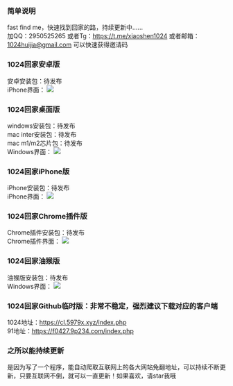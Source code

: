 ### 简单说明  
fast find me，快速找到回家的路，持续更新中......  
加QQ：2950525265 或者Tg：https://t.me/xiaoshen1024 或者邮箱：1024huijia@gmail.com 可以快速获得邀请码


### 1024回家安卓版  
安卓安装包：待发布  
iPhone界面：
![](https://1024.com/wp-content/uploads/2022/01/2022011714060442.jpg)

### 1024回家桌面版  
windows安装包：待发布  
mac inter安装包：待发布  
mac m1/m2芯片包：待发布  
Windows界面：
![](https://p1.pstatp.com/origin/pgc-image/5b1fce82a056446393be86d36b4b7ee9)


### 1024回家iPhone版  
iPhone安装包：待发布  
iPhone界面：
![](https://p1.pstatp.com/origin/pgc-image/5b1fce82a056446393be86d36b4b7ee9)

### 1024回家Chrome插件版
Chrome插件安装包：待发布  
Chrome插件界面：
![](https://p1.pstatp.com/origin/pgc-image/5b1fce82a056446393be86d36b4b7ee9)


### 1024回家油猴版  
油猴版安装包：待发布  
Windows界面：
![](https://p1.pstatp.com/origin/pgc-image/5b1fce82a056446393be86d36b4b7ee9)


### 1024回家Github临时版：非常不稳定，强烈建议下载对应的客户端
1024地址：https://cl.5979x.xyz/index.php  
91地址：https://f0427.9p234.com/index.php

### 之所以能持续更新  
是因为写了一个程序，能自动爬取互联网上的各大网站免翻地址，可以持续不断更新，只要互联网不倒，就可以一直更新！如果喜欢，请star我哦